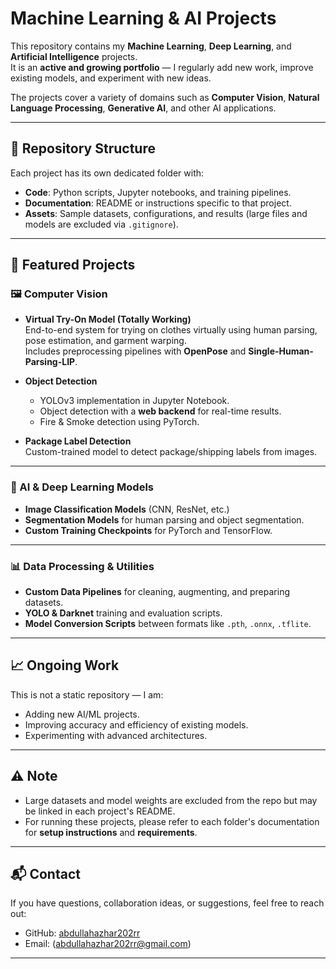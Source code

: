 # Machine Learning & AI Projects

This repository contains my **Machine Learning**, **Deep Learning**, and **Artificial Intelligence** projects.  
It is an **active and growing portfolio** — I regularly add new work, improve existing models, and experiment with new ideas.

The projects cover a variety of domains such as **Computer Vision**, **Natural Language Processing**, **Generative AI**, and other AI applications.

---

## 📂 Repository Structure

Each project has its own dedicated folder with:
- **Code**: Python scripts, Jupyter notebooks, and training pipelines.
- **Documentation**: README or instructions specific to that project.
- **Assets**: Sample datasets, configurations, and results (large files and models are excluded via `.gitignore`).

---

## 🚀 Featured Projects

### 🖼 Computer Vision
- **Virtual Try-On Model (Totally Working)**  
  End-to-end system for trying on clothes virtually using human parsing, pose estimation, and garment warping.  
  Includes preprocessing pipelines with **OpenPose** and **Single-Human-Parsing-LIP**.

- **Object Detection**  
  - YOLOv3 implementation in Jupyter Notebook.  
  - Object detection with a **web backend** for real-time results.  
  - Fire & Smoke detection using PyTorch.

- **Package Label Detection**  
  Custom-trained model to detect package/shipping labels from images.

---

### 🤖 AI & Deep Learning Models
- **Image Classification Models** (CNN, ResNet, etc.)
- **Segmentation Models** for human parsing and object segmentation.
- **Custom Training Checkpoints** for PyTorch and TensorFlow.

---

### 📊 Data Processing & Utilities
- **Custom Data Pipelines** for cleaning, augmenting, and preparing datasets.
- **YOLO & Darknet** training and evaluation scripts.
- **Model Conversion Scripts** between formats like `.pth`, `.onnx`, `.tflite`.

---

## 📈 Ongoing Work
This is not a static repository — I am:
- Adding new AI/ML projects.
- Improving accuracy and efficiency of existing models.
- Experimenting with advanced architectures.

---

## ⚠️ Note
- Large datasets and model weights are excluded from the repo but may be linked in each project's README.
- For running these projects, please refer to each folder's documentation for **setup instructions** and **requirements**.

---

## 📬 Contact
If you have questions, collaboration ideas, or suggestions, feel free to reach out:
- GitHub: [abdullahazhar202rr](https://github.com/abdullahazhar202rr)
- Email: (abdullahazhar202rr@gmail.com)

---
